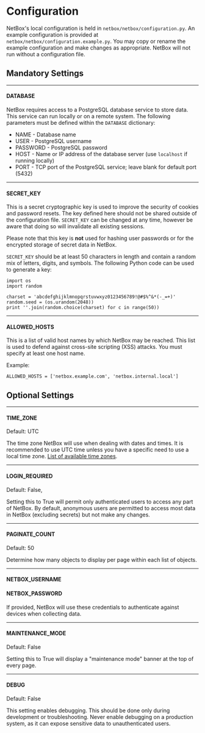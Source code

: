 # Configuration

NetBox's local configuration is held in `netbox/netbox/configuration.py`. An example configuration is provided at `netbox/netbox/configuration.example.py`. You may copy or rename the example configuration and make changes as appropriate. NetBox will not run without a configuration file.

## Mandatory Settings

---

#### DATABASE

NetBox requires access to a PostgreSQL database service to store data. This service can run locally or on a remote system. The following parameters must be defined within the `DATABASE` dictionary:

* NAME - Database name
* USER - PostgreSQL username
* PASSWORD - PostgreSQL password
* HOST - Name or IP address of the database server (use `localhost` if running locally)
* PORT - TCP port of the PostgreSQL service; leave blank for default port (5432)

---

#### SECRET_KEY

This is a secret cryptographic key is used to improve the security of cookies and password resets. The key defined here should not be shared outside of the configuration file. `SECRET_KEY` can be changed at any time, however be aware that doing so will invalidate all existing sessions.

Please note that this key is **not** used for hashing user passwords or for the encrypted storage of secret data in NetBox.

`SECRET_KEY` should be at least 50 characters in length and contain a random mix of letters, digits, and symbols. The following Python code can be used to generate a key:

```
import os
import random

charset = 'abcdefghijklmnopqrstuvwxyz0123456789!@#$%^&*(-_=+)'
random.seed = (os.urandom(2048))
print ''.join(random.choice(charset) for c in range(50))
```

---

#### ALLOWED_HOSTS

This is a list of valid host names by which NetBox may be reached. This list is used to defend against cross-site scripting (XSS) attacks. You must specify at least one host name.

Example:

```
ALLOWED_HOSTS = ['netbox.example.com', 'netbox.internal.local']
```

## Optional Settings

---

#### TIME_ZONE

Default: UTC

The time zone NetBox will use when dealing with dates and times. It is recommended to use UTC time unless you have a specific need to use a local time zone. [List of available time zones](https://en.wikipedia.org/wiki/List_of_tz_database_time_zones).

---

#### LOGIN_REQUIRED

Default: False,

Setting this to True will permit only authenticated users to access any part of NetBox. By default, anonymous users are permitted to access most data in NetBox (excluding secrets) but not make any changes.

---

#### PAGINATE_COUNT

Default: 50

Determine how many objects to display per page within each list of objects.

---

#### NETBOX_USERNAME

#### NETBOX_PASSWORD

If provided, NetBox will use these credentials to authenticate against devices when collecting data.

---

#### MAINTENANCE_MODE

Default: False

Setting this to True will display a "maintenance mode" banner at the top of every page.

---

#### DEBUG

Default: False

This setting enables debugging. This should be done only during development or troubleshooting. Never enable debugging on a production system, as it can expose sensitive data to unauthenticated users. 

